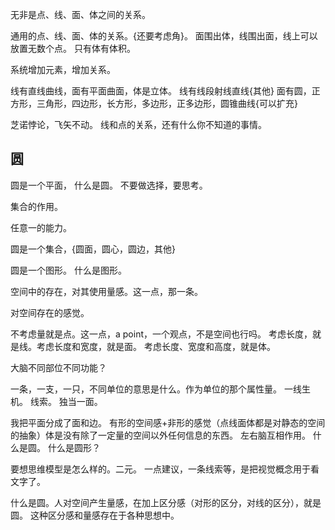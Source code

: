 
无非是点、线、面、体之间的关系。

通用的点、线、面、体的关系。{还要考虑角}。
面围出体，线围出面，线上可以放置无数个点。
只有体有体积。

系统增加元素，增加关系。

线有直线曲线，面有平面曲面，体是立体。
线有线段射线直线{其他}
面有圆，正方形，三角形，四边形，长方形，多边形，正多边形，圆锥曲线{可以扩充}

芝诺悖论，飞矢不动。
线和点的关系，还有什么你不知道的事情。

## 圆

圆是一个平面，
什么是圆。
不要做选择，要思考。

集合的作用。

任意一的能力。

圆是一个集合，{圆面，圆心，圆边，其他}

圆是一个图形。
什么是图形。

空间中的存在，对其使用量感。这一点，那一条。

对空间存在的感觉。

不考虑量就是点。这一点，a point，一个观点，不是空间也行吗。
考虑长度，就是线。考虑长度和宽度，就是面。
考虑长度、宽度和高度，就是体。

大脑不同部位不同功能？

一条，一支，一只，不同单位的意思是什么。作为单位的那个属性量。
一线生机。
线索。
独当一面。

我把平面分成了面和边。
有形的空间感+非形的感觉（点线面体都是对静态的空间的抽象）体是没有除了一定量的空间以外任何信息的东西。
左右脑互相作用。
什么是圆。
什么是圆形？

要想思维模型是怎么样的。二元。
一点建议，一条线索等，是把视觉概念用于看文字了。

什么是圆。人对空间产生量感，在加上区分感（对形的区分，对线的区分），就是圆。
这种区分感和量感存在于各种思想中。